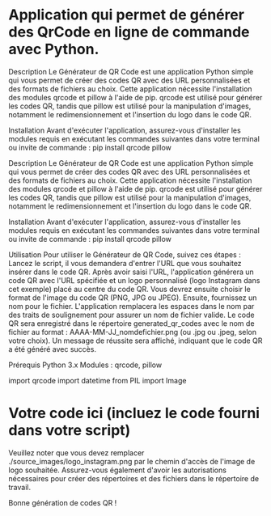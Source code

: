 # Application qui permet de générer des QrCode en ligne de commande avec Python.
Description
Le Générateur de QR Code est une application Python simple qui vous permet de créer des codes QR avec des URL personnalisées et des formats de fichiers au choix. Cette application nécessite l'installation des modules qrcode et pillow à l'aide de pip. qrcode est utilisé pour générer les codes QR, tandis que pillow est utilisé pour la manipulation d'images, notamment le redimensionnement et l'insertion du logo dans le code QR.

Installation
Avant d'exécuter l'application, assurez-vous d'installer les modules requis en exécutant les commandes suivantes dans votre terminal ou invite de commande :
pip install qrcode pillow

Description
Le Générateur de QR Code est une application Python simple qui vous permet de créer des codes QR avec des URL personnalisées et des formats de fichiers au choix. Cette application nécessite l'installation des modules qrcode et pillow à l'aide de pip. qrcode est utilisé pour générer les codes QR, tandis que pillow est utilisé pour la manipulation d'images, notamment le redimensionnement et l'insertion du logo dans le code QR.

Installation
Avant d'exécuter l'application, assurez-vous d'installer les modules requis en exécutant les commandes suivantes dans votre terminal ou invite de commande :
pip install qrcode pillow

Utilisation
Pour utiliser le Générateur de QR Code, suivez ces étapes :
Lancez le script, il vous demandera d'entrer l'URL que vous souhaitez insérer dans le code QR.
Après avoir saisi l'URL, l'application générera un code QR avec l'URL spécifiée et un logo personnalisé (logo Instagram dans cet exemple) placé au centre du code QR.
Vous devrez ensuite choisir le format de l'image du code QR (PNG, JPG ou JPEG).
Ensuite, fournissez un nom pour le fichier. L'application remplacera les espaces dans le nom par des traits de soulignement pour assurer un nom de fichier valide.
Le code QR sera enregistré dans le répertoire generated_qr_codes avec le nom de fichier au format : AAAA-MM-JJ_nomdefichier.png (ou .jpg ou .jpeg, selon votre choix).
Un message de réussite sera affiché, indiquant que le code QR a été généré avec succès.

Prérequis
    Python 3.x
    Modules : qrcode, pillow
    
import qrcode
import datetime
from PIL import Image
# Votre code ici (incluez le code fourni dans votre script)

Veuillez noter que vous devez remplacer ./source_images/logo_instagram.png par le chemin d'accès de l'image de logo souhaitée. Assurez-vous également d'avoir les autorisations nécessaires pour créer des répertoires et des fichiers dans le répertoire de travail.

Bonne génération de codes QR !
